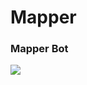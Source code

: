 Mapper
======

<h3>Mapper Bot</h3>
<a href="https://codeclimate.com/repos/5313ca5ce30ba0768e0000eb/feed"><img src="https://codeclimate.com/repos/5313ca5ce30ba0768e0000eb/badges/ced2362d8e47d6a3c8e7/gpa.png" /></a>
